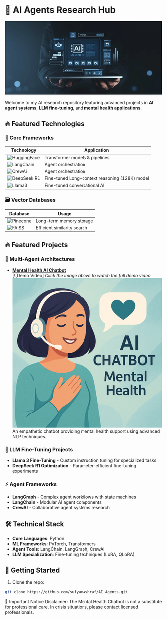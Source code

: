 # 🧠 AI Agents Research Hub

![AI Mental Health Banner](ai-agent-banner.jpg)

Welcome to my AI research repository featuring advanced projects in **AI agent systems**, **LLM fine-tuning**, and **mental health applications**.

## 🔥 Featured Technologies

### 🤖 Core Frameworks
| Technology | Application |
|------------|-------------|
| ![HuggingFace](https://img.shields.io/badge/HuggingFace-FFD21E?logo=huggingface&logoColor=black) | Transformer models & pipelines |
| ![LangChain](https://img.shields.io/badge/LangChain-00A67E?logo=langchain&logoColor=white) | Agent orchestration |
| ![CrewAi](https://img.shields.io/badge/CrewAi-00A67E?logo=CrewAi&logoColor=white) | Agent orchestration |
| ![DeepSeek R1](https://img.shields.io/badge/DeepSeek_R1-05122A?logo=deepseek&logoColor=61DAFB) | Fine-tuned Long-context reasoning (128K) model |
| ![Llama3](https://img.shields.io/badge/Meta-Llama%203-FFB86C?logo=meta) | Fine-tuned conversational AI |

### 🗃️ Vector Databases
| Database | Usage |
|----------|-------|
| ![Pinecone](https://img.shields.io/badge/Pinecone-430098?logo=pinecone&logoColor=white) | Long-term memory storage |
| ![FAISS](https://img.shields.io/badge/FAISS-005571?logo=facebook&logoColor=white) | Efficient similarity search |

## 🔥 Featured Projects

### 🤖 Multi-Agent Architectures
- **[Mental Health AI Chatbot](Mental_Health_Ai_chatbot.ipynb)**  
  [![Demo Video] *Click the image above to watch the full demo video*
  [![AI Mental Health Chatbot Preview](AI%20chatbot%20for%20Mental%20Health.png)](https://github.com/sufyanAshraf/AI_Agents/blob/main/Mental%20Health%20AI%20chatbot.mp4)
  An empathetic chatbot providing mental health support using advanced NLP techniques.

### 🦙 LLM Fine-Tuning Projects
- **Llama 3 Fine-Tuning** - Custom instruction tuning for specialized tasks
- **DeepSeek R1 Optimization** - Parameter-efficient fine-tuning experiments

### ⚡ Agent Frameworks
- **LangGraph** - Complex agent workflows with state machines
- **LangChain** - Modular AI agent components
- **CrewAI** - Collaborative agent systems research

## 🛠️ Technical Stack
- **Core Languages**: Python
- **ML Frameworks**: PyTorch, Transformers
- **Agent Tools**: LangChain, LangGraph, CrewAI
- **LLM Specialization**: Fine-tuning techniques (LoRA, QLoRA)

## 🚀 Getting Started
1. Clone the repo:
```bash
git clone https://github.com/sufyanAshraf/AI_Agents.git

```

📜 Important Notice
Disclaimer: The Mental Health Chatbot is not a substitute for professional care. In crisis situations, please contact licensed professionals.
